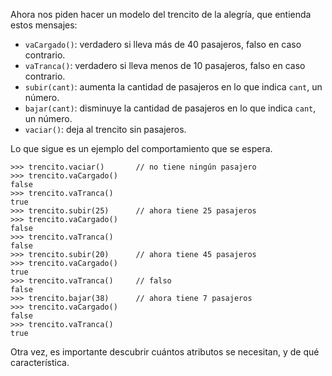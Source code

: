 Ahora nos piden hacer un modelo del trencito de la alegría, que entienda estos mensajes:

- `vaCargado()`: verdadero si lleva más de 40 pasajeros, falso en caso contrario.
- `vaTranca()`: verdadero si lleva menos de 10 pasajeros, falso en caso contrario.
- `subir(cant)`: aumenta la cantidad de pasajeros en lo que indica `cant`, un número.
- `bajar(cant)`: disminuye la cantidad de pasajeros en lo que indica `cant`, un número.
- `vaciar()`: deja al trencito sin pasajeros.

Lo que sigue es un ejemplo del comportamiento que se espera.

```
>>> trencito.vaciar()       // no tiene ningún pasajero
>>> trencito.vaCargado()    
false
>>> trencito.vaTranca()
true
>>> trencito.subir(25)      // ahora tiene 25 pasajeros
>>> trencito.vaCargado()    
false
>>> trencito.vaTranca()
false
>>> trencito.subir(20)      // ahora tiene 45 pasajeros
>>> trencito.vaCargado()    
true
>>> trencito.vaTranca()     // falso
false
>>> trencito.bajar(38)      // ahora tiene 7 pasajeros
>>> trencito.vaCargado()
false
>>> trencito.vaTranca()     
true
```

Otra vez, es importante descubrir cuántos atributos se necesitan, y de qué característica.
